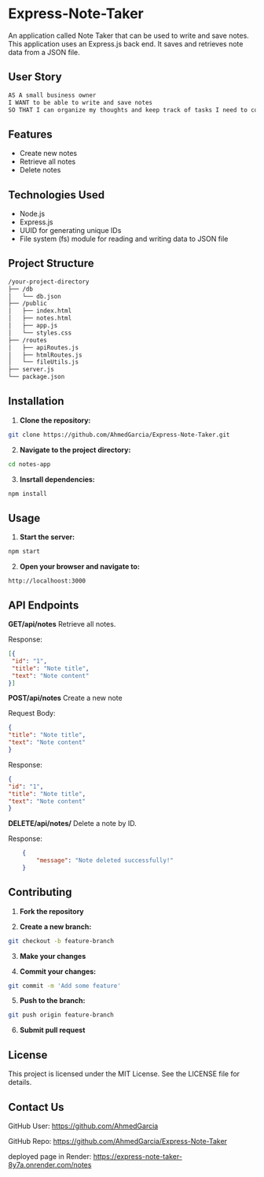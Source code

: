 # Express-Note-Taker

An application called Note Taker that can be used to write and save notes. This application uses an Express.js back end. It saves and retrieves note data from a JSON file.

## User Story

```md
AS A small business owner
I WANT to be able to write and save notes
SO THAT I can organize my thoughts and keep track of tasks I need to complete
```

## Features

- Create new notes
- Retrieve all notes
- Delete notes

## Technologies Used

- Node.js
- Express.js
- UUID for generating unique IDs
- File system (fs) module for reading and writing data to JSON file

## Project Structure

```md
/your-project-directory
├── /db
│   └── db.json
├── /public
│   ├── index.html
│   ├── notes.html
│   ├── app.js
│   └── styles.css
├── /routes
│   ├── apiRoutes.js
│   ├── htmlRoutes.js
│   └── fileUtils.js
├── server.js
└── package.json
```

## Installation

1. **Clone the repository:**

```bash
git clone https://github.com/AhmedGarcia/Express-Note-Taker.git
```

2. **Navigate to the project directory:**

```bash
cd notes-app
```

3. **Insrtall dependencies:**

```bash
npm install
```


## Usage

1. **Start the server:**

```bash
npm start
```

2. **Open your browser and navigate to:**

```arduino
http://localhoost:3000
```

## API Endpoints

  **GET/api/notes**
   Retrieve all notes.

   Response:

   ```json
  [{
    "id": "1",
    "title": "Note title",
    "text": "Note content"
   }]
   ```

  **POST/api/notes**
   Create a new note

   Request Body:

   ```json
   {
   "title": "Note title",
   "text": "Note content"
   }
   ```

   Response:

   ```json
   {
   "id": "1",
   "title": "Note title",
   "text": "Note content"
   }
   ```

  **DELETE/api/notes/**
   Delete a note by ID.

   Response:

```json
    {
        "message": "Note deleted successfully!"
    }
```


## Contributing

1. **Fork the repository**

2. **Create a new branch:**

```bash
git checkout -b feature-branch
```

3. **Make your changes**

4. **Commit your changes:**

```bash
git commit -m 'Add some feature'
```

5. **Push to the branch:**

```bash
git push origin feature-branch
```
6. **Submit pull request**

## License

This project is licensed under the MIT License. See the LICENSE file for details.

## Contact Us

GitHub User: https://github.com/AhmedGarcia

GitHub Repo: https://github.com/AhmedGarcia/Express-Note-Taker

deployed page in Render: https://express-note-taker-8y7a.onrender.com/notes